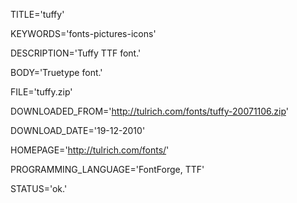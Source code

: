 
TITLE='tuffy'

KEYWORDS='fonts-pictures-icons'

DESCRIPTION='Tuffy TTF font.'

BODY='Truetype font.'

FILE='tuffy.zip'

DOWNLOADED_FROM='http://tulrich.com/fonts/tuffy-20071106.zip'

DOWNLOAD_DATE='19-12-2010'

HOMEPAGE='http://tulrich.com/fonts/'

PROGRAMMING_LANGUAGE='FontForge, TTF'

STATUS='ok.'
